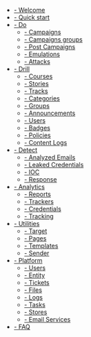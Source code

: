 * [- Welcome](welcome.md "Welcome Page")
* [- Quick start](getting-started.md "Quick Start")
* [- Do](modules/do/do.md "Do")
    - [- Campaigns](modules/do/campaign.md "campaign")
        <!-- - [- Main Page](do/campaign?id=main-page "campaign") -->
    - [- Campaigns groups](modules/do/campaign_group.md "Campaigns groups")
    - [- Post Campaigns](modules/do/post_campaign.md "Post Campaigns")
    - [- Emulations](modules/do/emulation.md "Emulations")
    - [- Attacks]()
* [- Drill](drill.md "Drill")
    - [- Courses]()
    - [- Stories]()
    - [- Tracks]()
    - [- Categories]()
    - [- Groups]()
    - [- Announcements]()
    - [- Users]()
    - [- Badges]()
    - [- Policies]()
    - [- Content Logs]()
* [- Detect](detect.md "Detect")
    - [- Analyzed Emails]()
    - [- Leaked Credentials]()
    - [- IOC]()
    - [- Response]()
* [- Analytics](detect.md "Analytics")
    - [- Reports]()
    - [- Trackers]()
    - [- Credentials]()
    - [- Tracking]()
* [- Utilities](detect.md "Utilities")
    - [- Target]()
    - [- Pages]()
    - [- Templates]()
    - [- Sender]()
* [- Platform](detect.md "Platform")
    - [- Users]()
    - [- Entity]()
    - [- Tickets]()
    - [- Files]()
    - [- Logs]()
    - [- Tasks]()
    - [- Stores]()
    - [- Email Services]()
* [- FAQ](FAQ.md "FAQ")